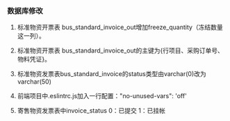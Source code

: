 ### 数据库修改
1. 标准物资开票表 bus_standard_invoice_out增加freeze_quantity（冻结数量这一列）。
2. 标准物资开票表 bus_standard_invoice_out的主键为{行项目、采购订单号、物料凭证}。

3. 标准物资发票表bus_standard_invoice的status类型由varchar(0)改为varchar(50)

4. 前端项目中.eslintrc.js加入一行配置："no-unused-vars": 'off'

5. 寄售物资发票表中invoice_status 0：已提交 1：已挂帐
